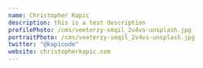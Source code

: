 ```yaml
---
name: Christopher Kapic
description: this is a test description
profilePhoto: /cms/veeterzy-smqil_2v4vs-unsplash.jpg
portraitPhoto: /cms/veeterzy-smqil_2v4vs-unsplash.jpg
twitter: "@kapicode"
website: christopherkapic.com
---
```


